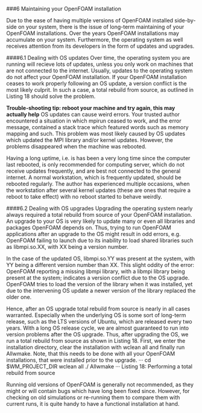 ###6 Maintaining your OpenFOAM installation

Due to the ease of having multiple versions of OpenFOAM installed side-by-side on your system, there is the issue of long-term maintaining of your OpenFOAM installations. Over the years OpenFOAM installations may accumulate on your system. Furthermore, the operating system as well receives attention from its developers in the form of updates and upgrades.

####6.1 Dealing with OS updates
Over time, the operating system you are running will recieve lots of updates, unless you only work on machines that are not connected to the internet. Usually, updates to the operating system do not affect your OpenFOAM installation. If your OpenFOAM installation ceases to work properly following an OS update, a version conflict is the most likely culprit. In such a case, a total rebuild from source, as outlined in Listing 18 should solve the problem.

**Trouble-shooting tip: reboot your machine and try again, this may actually help**
OS updates can cause weird errors. Your trusted author encountered a situation in which mpirun ceased to work, and the error message, contained a stack trace which featured words such as memory mapping and such. This problem was most likely caused by OS updates which updated the MPI library and/or kernel updates. However, the problems disappeared when the machine was rebooted. 

Having a long uptime, i.e. is has been a very long time since the computer last rebooted, is only recommended for computing server, which do not receive updates frequently, and are best not connected to the general internet. A normal workstation, which is frequently updated, should be rebooted regularly. The author has experienced multiple occasions, when the workstation after several kernel updates (these are ones that require a reboot to take effect) with no reboot started to behave weirdly.

####6.2 Dealing with OS upgrades
Upgrading the operating system nearly always required a total rebuild from source of your OpenFOAM installation. An upgrade to your OS is very likely to update many or even all libraries and packages OpenFOAM depends on. Thus, trying to run OpenFOAM applications after an upgrade to the OS might result in odd errors, e.g. OpenFOAM failing to launch due to its inability to load shared libraries such as libmpi.so.XX, with XX being a version number.

In the case of the updated OS, libmpi.so.YY was present at the system, with YY being a different version number than XX. This slight oddity of the error: OpenFOAM reporting a missing libmpi library, with a libmpi library being present at the system; indicates a version conflict due to the OS upgrade. OpenFOAM tries to load the version of the library when it was installed, yet due to the intervening OS update a newer version of the library replaced the older one.

Hence, after an OS upgrade total rebuild from source is nearly in all cases warranted. Especially when the underlying OS is some sort of long-term release, such as the LTS versions of Ubuntu, which are released every two years. With a long OS release cycle, we are almost guaranteed to run into version problems after the OS upgrade.
Thus, after upgrading the OS, we run a total rebuild from source as shown in Listing 18. First, we enter the installation directory, clear the installation with wclean all and finally run Allwmake. Note, that this needs to be done with all your OpenFOAM installations, that were installed prior to the upgrade.
···
cd $WM_PROJECT_DIR
wclean all
./ Allwmake
···
Listing 18: Performing a total rebuild from source

Running old versions of OpenFOAM is generally not recommended, as they might or will contain bugs which have long been fixed since. However, for checking on old simulations or re-running them to compare them with current runs, it is quite handy to have a functional installation at hand.